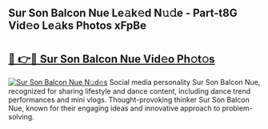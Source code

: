 ## Sur Son Balcon Nue Le𝚊k𝚎d N𝚞𝚍e - Part-t8G Vid𝚎o Le𝚊ks Photos xFpBe

# <h2><a href="http://fb85px.evod.top/?m=Sur+Son+Balcon+Nue">🔗 👉🔴 Sur Son Balcon Nue Vid𝚎o Ph𝚘t𝚘s</a></h2>

[![Sur Son Balcon Nue N𝚞d𝚎s](https://i.imgur.com/8V9OHl7.gif)](http://fb85px.evod.top/?m=Sur+Son+Balcon+Nue)
Social media personality Sur Son Balcon Nue, recognized for sharing lifestyle and dance content, including dance trend performances and mini vlogs. Thought-provoking thinker Sur Son Balcon Nue, known for their engaging ideas and innovative approach to problem-solving. 

